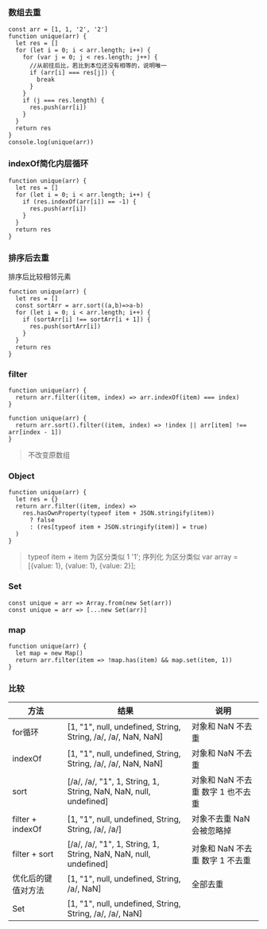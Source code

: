 ### 数组去重

```
const arr = [1, 1, '2', '2']
function unique(arr) {
  let res = []
  for (let i = 0; i < arr.length; i++) {
    for (var j = 0; j < res.length; j++) {
      //从前往后比，若比到本位还没有相等的，说明唯一
      if (arr[i] === res[j]) {
        break
      }
    }
    if (j === res.length) {
      res.push(arr[i])
    }
  }
  return res
}
console.log(unique(arr))
```

### indexOf简化内层循环

```
function unique(arr) {
  let res = []
  for (let i = 0; i < arr.length; i++) {
    if (res.indexOf(arr[i]) == -1) {
      res.push(arr[i])
    }
  }
  return res
}
```

### 排序后去重

排序后比较相邻元素

```
function unique(arr) {
  let res = []
  const sortArr = arr.sort((a,b)=>a-b)
  for (let i = 0; i < arr.length; i++) {
    if (sortArr[i] !== sortArr[i + 1]) {
      res.push(sortArr[i])
    }
  }
  return res
}
```

### filter

```
function unique(arr) {
  return arr.filter((item, index) => arr.indexOf(item) === index)
}

function unique(arr) {
  return arr.sort().filter((item, index) => !index || arr[item] !== arr[index - 1])
}
```

> 不改变原数组

### Object

```
function unique(arr) {
  let res = {}
  return arr.filter((item, index) =>
    res.hasOwnProperty(typeof item + JSON.stringify(item))
      ? false
      : (res[typeof item + JSON.stringify(item)] = true)
  )
}
```

> typeof item + item 为区分类似 1 '1'; 序列化 为区分类似 var array = [{value: 1}, {value: 1}, {value: 2}];

### Set

```
const unique = arr => Array.from(new Set(arr))
const unique = arr => [...new Set(arr)]
```

### map

```
function unique(arr) {
  let map = new Map()
  return arr.filter(item => !map.has(item) && map.set(item, 1))
}
```

### 比较

| 方法               | 结果                                                         | 说明                              |
| ------------------ | ------------------------------------------------------------ | --------------------------------- |
| for循环            | [1, "1", null, undefined, String, String, /a/, /a/, NaN, NaN] | 对象和 NaN 不去重                 |
| indexOf            | [1, "1", null, undefined, String, String, /a/, /a/, NaN, NaN] | 对象和 NaN 不去重                 |
| sort               | [/a/, /a/, "1", 1, String, 1, String, NaN, NaN, null, undefined] | 对象和 NaN 不去重 数字 1 也不去重 |
| filter + indexOf   | [1, "1", null, undefined, String, String, /a/, /a/]          | 对象不去重 NaN 会被忽略掉         |
| filter + sort      | [/a/, /a/, "1", 1, String, 1, String, NaN, NaN, null, undefined] | 对象和 NaN 不去重 数字 1 不去重   |
| 优化后的键值对方法 | [1, "1", null, undefined, String, /a/, NaN]                  | 全部去重                          |
| Set                | [1, "1", null, undefined, String, String, /a/, /a/, NaN]     |                                   |